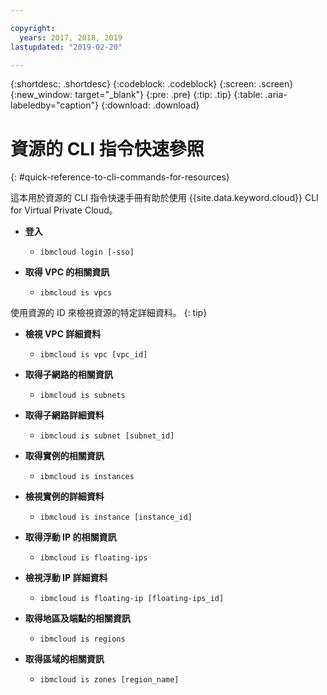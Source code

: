 ```yaml
---

copyright:
  years: 2017, 2018, 2019
lastupdated: "2019-02-20"

---
```


{:shortdesc: .shortdesc}
{:codeblock: .codeblock}
{:screen: .screen}
{:new_window: target="_blank"}
{:pre: .pre}
{:tip: .tip}
{:table: .aria-labeledby="caption"}
{:download: .download}

# 資源的 CLI 指令快速參照
{: #quick-reference-to-cli-commands-for-resources}

這本用於資源的 CLI 指令快速手冊有助於使用 {{site.data.keyword.cloud}} CLI for Virtual Private Cloud。

* **登入**

  * `ibmcloud login [-sso]`

* **取得 VPC 的相關資訊**

  * `ibmcloud is vpcs`
  
使用資源的 ID 來檢視資源的特定詳細資料。
{: tip}

* **檢視 VPC 詳細資料** 

  * `ibmcloud is vpc [vpc_id]` 

* **取得子網路的相關資訊** 

  * `ibmcloud is subnets`

* **取得子網路詳細資料**

  * `ibmcloud is subnet [subnet_id]`

* **取得實例的相關資訊**

  * `ibmcloud is instances` 

* **檢視實例的詳細資料** 

  * `ibmcloud is instance [instance_id]`

* **取得浮動 IP 的相關資訊** 

  * `ibmcloud is floating-ips`  

* **檢視浮動 IP 詳細資料**

  * `ibmcloud is floating-ip [floating-ips_id]`

* **取得地區及端點的相關資訊**

  * `ibmcloud is regions`

* **取得區域的相關資訊** 

  * `ibmcloud is zones [region_name]`

